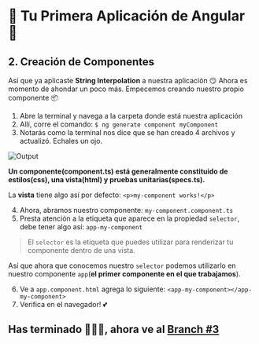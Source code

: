 # 🌟 Tu Primera Aplicación de Angular 🌟

## 2. Creación de Componentes

Así que ya aplicaste **String Interpolation** a nuestra aplicación 😏 Ahora es momento de ahondar un poco más. Empecemos creando nuestro propio componente 📦

1. Abre la terminal y navega a la carpeta donde está nuestra aplicación
2. Allí, corre el comando: `$ ng generate component myComponent`
3. Notarás como la terminal nos dice que se han creado 4 archivos y actualizó. Echales un ojo.

![Output](output.png)

**Un componente(component.ts) está generalmente constituido de estilos(css), una vista(html) y pruebas unitarias(specs.ts).**

La **vista** tiene algo así por defecto: `<p>my-component works!</p>`

4. Ahora, abramos nuestro componente: `my-component.component.ts`
5. Presta atención a la etiqueta que aparece en la propiedad `selector`, debe tener algo así: `app-my-component`

> El `selector` es la etiqueta que puedes utilizar para renderizar tu componente dentro de una vista.

Así que ahora que conocemos nuestro `selector` podemos utilizarlo en nuestro componente `app`(**el primer componente en el que trabajamos**).

6. Ve a `app.component.html` agrega lo siguiente: `<app-my-component></app-my-component>`
7. Verifica en el navegador! 💕

## Has terminado 🎉🎉🎉, ahora ve al [Branch #3](https://github.com/angular-medellin/learn/tree/3)
